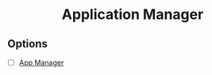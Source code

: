 <h1 align="center">Application Manager</h1>

## Options

- [ ] [App Manager](https://github.com/MuntashirAkon/AppManager)

